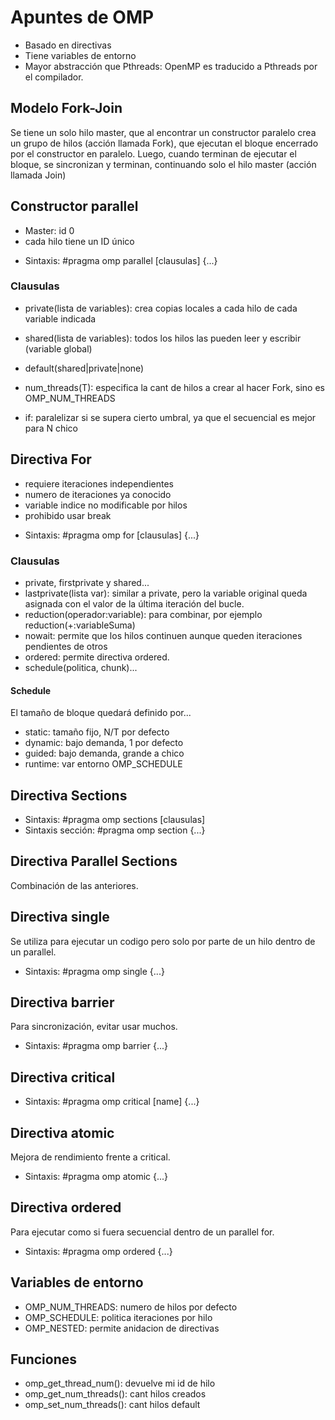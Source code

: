# Apuntes de OMP

- Basado en directivas
- Tiene variables de entorno
- Mayor abstracción que Pthreads: OpenMP es traducido a Pthreads por el compilador.

## Modelo Fork-Join
Se tiene un solo hilo master, que al encontrar un constructor paralelo crea un grupo de hilos (acción llamada Fork), que ejecutan el bloque encerrado por el constructor en paralelo. Luego, cuando terminan de ejecutar el bloque, se sincronizan y terminan, continuando solo el hilo master (acción llamada Join)

## Constructor parallel
- Master: id 0
- cada hilo tiene un ID único

* Sintaxis: #pragma omp parallel [clausulas] {...}

### Clausulas
- private(lista de variables): crea copias locales a cada hilo de cada variable indicada
- shared(lista de variables): todos los hilos las pueden leer y escribir (variable global)
- default(shared|private|none)

- num_threads(T): especifica la cant de hilos a crear al hacer Fork, sino es OMP_NUM_THREADS

- if: paralelizar si se supera cierto umbral, ya que el secuencial es mejor para N chico

## Directiva For
- requiere iteraciones independientes
- numero de iteraciones ya conocido
- variable indice no modificable por hilos
- prohibido usar break

* Sintaxis: #pragma omp for [clausulas] {...}

### Clausulas
- private, firstprivate y shared...
- lastprivate(lista var): similar a private, pero la variable original queda asignada con el valor de la última iteración del bucle.
- reduction(operador:variable): para combinar, por ejemplo reduction(+:variableSuma)
- nowait: permite que los hilos continuen aunque queden iteraciones pendientes de otros
- ordered: permite directiva ordered.
- schedule(politica, chunk)...

#### Schedule
El tamaño de bloque quedará definido por...

- static: tamaño fijo, N/T por defecto
- dynamic: bajo demanda, 1 por defecto
- guided: bajo demanda, grande a chico
- runtime: var entorno OMP_SCHEDULE

## Directiva Sections
* Sintaxis: #pragma omp sections [clausulas]
* Sintaxis sección: #pragma omp section {...}

## Directiva Parallel Sections
Combinación de las anteriores.

## Directiva single
Se utiliza para ejecutar un codigo pero solo por parte de un hilo dentro de un parallel.

* Sintaxis: #pragma omp single {...}

## Directiva barrier
Para sincronización, evitar usar muchos.

* Sintaxis: #pragma omp barrier {...}

## Directiva critical
* Sintaxis: #pragma omp critical [name] {...}

## Directiva atomic
Mejora de rendimiento frente a critical.

* Sintaxis: #pragma omp atomic {...}

## Directiva ordered
Para ejecutar como si fuera secuencial dentro de un parallel for.

* Sintaxis: #pragma omp ordered {...}

## Variables de entorno
- OMP_NUM_THREADS: numero de hilos por defecto
- OMP_SCHEDULE: politica iteraciones por hilo
- OMP_NESTED: permite anidacion de directivas

## Funciones
- omp_get_thread_num(): devuelve mi id de hilo
- omp_get_num_threads(): cant hilos creados
- omp_set_num_threads(): cant hilos default